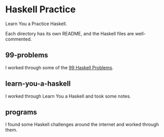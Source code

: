 # Haskell Practice

Learn You a Practice Haskell.

Each directory has its own README, and the Haskell files are well-commented.

## 99-problems

I worked through some of the [99 Haskell Problems][ninety-nine].

[ninety-nine]: http://www.haskell.org/haskellwiki/H-99:_Ninety-Nine_Haskell_Problems

## learn-you-a-haskell

I worked through Learn You a Haskell and took some notes.

## programs

I found some Haskell challenges around the internet and worked through them.
